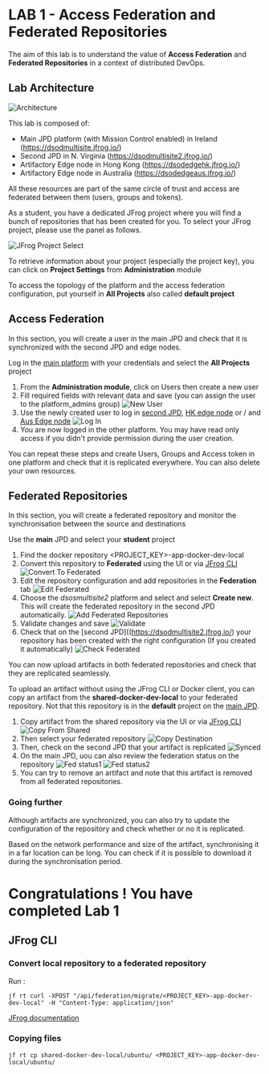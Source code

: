 # LAB 1 - Access Federation and Federated Repositories

The aim of this lab is to understand the value of **Access Federation** and **Federated Repositories** in a context of distributed DevOps. 

## Lab Architecture

![Architecture](./assets/lab1_architecture.png)

This lab is composed of:

- Main JPD platform (with Mission Control enabled) in Ireland (https://dsodmultisite.jfrog.io/)
- Second JPD in N. Virginia (https://dsodmultisite2.jfrog.io/)
- Artifactory Edge node in Hong Kong (https://dsodedgehk.jfrog.io/)
- Artifactory Edge node in Australia (https://dsodedgeaus.jfrog.io/)

All these resources are part of the same circle of trust and access are federated between them (users, groups and tokens).

As a student, you have a dedicated JFrog project where you will find a bunch of repositories that has been created for you. To select your JFrog project, please use the panel as follows.

![JFrog Project Select](./assets/lab1_project_select.png)

To retrieve information about your project (especially the project key), you can click on **Project Settings** from **Administration** module

To access the topology of the platform and the access federation configuration, put yourself in **All Projects** also called **default project**

## Access Federation

In this section, you will create a user in the main JPD and check that it is synchronized with the second JPD and edge nodes.

Log in the [main platform](https://dsodmultisite.jfrog.io/) with your credentials and select the **All Projects** project

1. From the **Administration module**, click on Users then create a new user
2. Fill required fields with relevant data and save (you can assign the user to the platform_admins group)
![New User](./assets/lab1_create_user.png)
3. Use the newly created user to log in [second JPD](), [HK edge node](ttps://dsodedgehk.jfrog.io/) or / and [Aus Edge node](https://dsodedgeaus.jfrog.io/)
![Log In](./assets/lab1_log_in_federated.png)
4. You are now logged in the other platform. You may have read only access if you didn't provide permission during the user creation. 

You can repeat these steps and create Users, Groups and Access token in one platform and check that it is replicated everywhere. You can also delete your own resources.

## Federated Repositories

In this section, you will create a federated repository and monitor the synchronisation between the source and destinations

Use the **main** JPD and select your **student** project

1. Find the docker repository <PROJECT_KEY>-app-docker-dev-local
2. Convert this repository to **Federated** using the UI or via [JFrog CLI](#convert-local-repository-to-a-federated-repository)
![Convert To Federated](./assets/lab1_convert_to_federated.png)
3. Edit the repository configuration and add repositories in the **Federation** tab
![Edit Federated](./assets/lab1_edit_federated.png)
4. Choose the *dsosmultisite2* platform and select and select **Create new**. This will create the federated repository in the second JPD automatically. 
![Add Federated Repositories](./assets/lab1_create_new_federated.png)
5. Validate changes and save
![Validate](./assets/lab1_validate_changes.png)
6. Check that on the [second JPD]((https://dsodmultisite2.jfrog.io/) your repository has been created with the right configuration (If you created it automatically)
![Check Federated](./assets/lab1_check_federated_created.png)


You can now upload artifacts in both federated repositories and check that they are replicated seamlessly.

To upload an artifact without using the JFrog CLI or Docker client, you can copy an artifact from the **shared-docker-dev-local** to your federated repository. Not that this repository is in the **default** project on the [main JPD](https://dsodmultisite.jfrog.io/).
1. Copy artifact from the shared repository via the UI or via [JFrog CLI](#copying-files)
![Copy From Shared](./assets/lab1_copy_from_shared.png)
2. Then select your federated repository
![Copy Destination](./assets/lab1_copy_destination.png)
3. Then, check on the second JPD that your artifact is replicated
![Synced](./assets/lab1_artifact_synced.png)
4. On the main JPD, uou can also review the federation status on the repository
![Fed status1](./assets/lab1_fed_status1.png)
![Fed status2](./assets/lab1_fed_status2.png)
5. You can try to remove an artifact and note that this artifact is removed from all federated repositories.

### Going further

Although artifacts are synchronized, you can also try to update the configuration of the repository and check whether or no it is replicated. 

Based on the network performance and size of the artifact, synchronising it in a far location can be long. You can check if it is possible to download it during the synchronisation period.

# Congratulations ! You have completed Lab 1

## JFrog CLI

### Convert local repository to a federated repository

Run :

    jf rt curl -XPOST "/api/federation/migrate/<PROJECT_KEY>-app-docker-dev-local" -H "Content-Type: application/json"


[JFrog documentation](https://jfrog.com/help/r/jfrog-rest-apis/convert-local-repository-to-a-federated-repository)

### Copying files

    jf rt cp shared-docker-dev-local/ubuntu/ <PROJECT_KEY>-app-docker-dev-local/ubuntu/


